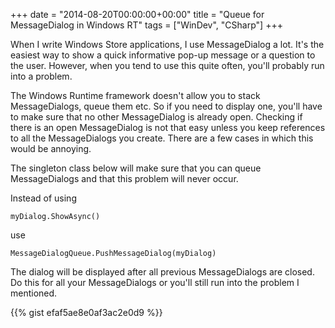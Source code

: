 +++
date = "2014-08-20T00:00:00+00:00"
title = "Queue for MessageDialog in Windows RT"
tags = ["WinDev", "CSharp"]
+++

When I write Windows Store applications, I use MessageDialog a lot.
It's the easiest way to show a quick informative pop-up message or a question to the user.
However, when you tend to use this quite often, you'll probably run into a problem.

The Windows Runtime framework doesn't allow you to stack MessageDialogs, queue them etc.
So if you need to display one, you'll have to make sure that no other MessageDialog is already open.
Checking if there is an open MessageDialog is not that easy unless you keep references to all the MessageDialogs you create.
There are a few cases in which this would be annoying.

The singleton class below will make sure that you can queue MessageDialogs and that this problem will never occur.

Instead of using

    myDialog.ShowAsync()

use

    MessageDialogQueue.PushMessageDialog(myDialog)

The dialog will be displayed after all previous MessageDialogs are closed. Do this for all your MessageDialogs or you'll still run into the problem I mentioned.

{{% gist efaf5ae8e0af3ac2e0d9 %}}
